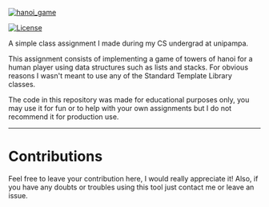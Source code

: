 [![hanoi_game](https://i.imgur.com/IuXC8lH.gif)]()

[![License](https://img.shields.io/badge/license-MIT-informational.svg)](https://opensource.org/licenses/MIT)

A simple class assignment I made during my CS undergrad at unipampa.

This assignment consists of implementing a game of towers of hanoi for a human player using data structures such as lists and stacks. For obvious reasons I wasn't meant to use any of the Standard Template Library classes.

The code in this repository was made for educational purposes only, you may use it for fun or to help with your own assignments but I do not recommend it for production use.

---

# Contributions

Feel free to leave your contribution here, I would really appreciate it!
Also, if you have any doubts or troubles using this tool just contact me or leave an issue.
